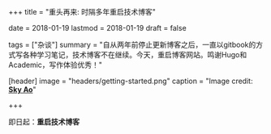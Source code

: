 +++
title = "重头再来: 时隔多年重启技术博客"

date = 2018-01-19
lastmod = 2018-01-19
draft = false

tags = ["杂谈"]
summary = "自从两年前停止更新博客之后，一直以gitbook的方式写各种学习笔记，技术博客不在继续。今天，重启博客网站。鸣谢Hugo和Academic，写作体验优秀！"

[header]
image = "headers/getting-started.png"
caption = "Image credit: [**Sky Ao**](http://skyao.io/)"

+++

即日起：**重启技术博客**
